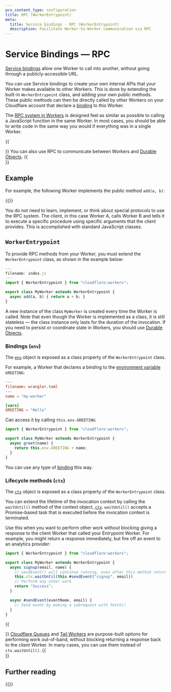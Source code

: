 ```yaml
---
pcx_content_type: configuration
title: RPC (WorkerEntrypoint)
meta:
  title: Service bindings - RPC (WorkerEntrypoint)
  description: Facilitate Worker-to-Worker communication via RPC
---
```


# Service Bindings — RPC

[Service bindings](/workers/runtime-apis/bindings/service-bindings) allow one Worker to call into another, without going through a publicly-accessible URL.

You can use Service bindings to create your own internal APIs that your Worker makes available to other Workers. This is done by extending the built-in `WorkerEntrypoint` class, and adding your own public methods. These public methods can then be directly called by other Workers on your Cloudflare account that declare a [binding](/workers/runtime-apis/bindings) to this Worker.

The [RPC system in Workers](/workers/runtime-apis/rpc) is designed feel as similar as possible to calling a JavaScript function in the same Worker. In most cases, you should be able to write code in the same way you would if everything was in a single Worker.

{{<Aside type="note">}}
You can also use RPC to communicate between Workers and [Durable Objects](/durable-objects/).
{{</Aside>}}

## Example

For example, the following Worker implements the public method `add(a, b)`:

{{<render file="_service-binding-rpc-example.md" productFolder="workers">}}

You do not need to learn, implement, or think about special protocols to use the RPC system. The client, in this case Worker A, calls Worker B and tells it to execute a specific procedure using specific arguments that the client provides. This is accomplished with standard JavaScript classes.

## `WorkerEntrypoint`

To provide RPC methods from your Worker, you must extend the `WorkerEntrypoint` class, as shown in the example below:

```js
---
filename: index.js
---
import { WorkerEntrypoint } from "cloudflare:workers";

export class MyWorker extends WorkerEntrypoint {
  async add(a, b) { return a + b; }
}
```

A new instance of the class `MyWorker` is created every time the Worker is called. Note that even though the Worker is implemented as a class, it is still stateless — the class instance only lasts for the duration of the invocation. If you need to persist or coordinate state in Workers, you should use [Durable Objects](/durable-objects).

### Bindings (`env`)

The [`env`](/workers/runtime-apis/bindings/#what-is-a-binding) object is exposed as a class property of the `WorkerEntrypoint` class.

For example, a Worker that declares a binding to the [environment variable](/workers/configuration/environment-variables/) `GREETING`:

```toml
---
filename: wrangler.toml
---
name = "my-worker"

[vars]
GREETING = "Hello"
```

Can access it by calling `this.env.GREETING`:

```js
import { WorkerEntrypoint } from "cloudflare:workers";

export class MyWorker extends WorkerEntrypoint {
  async greet(name) {
    return this.env.GREETING + name;
  }
}
```

You can use any type of [binding](/workers/runtime-apis/bindings/#what-is-a-binding) this way.

### Lifecycle methods (`ctx`)

The [`ctx`](/workers/runtime-apis/context) object is exposed as a class property of the `WorkerEntrypoint` class.

You can extend the lifetime of the invocation context by calling the `waitUntil()` method of the context object, [`ctx`](/workers/runtime-apis/context/#waituntil). `waitUntil()` accepts a Promise-based task that is executed before the invocation context is terminated.

Use this when you want to perform other work without blocking giving a response to the client Worker that called your Entrypoint Worker. For example, you might return a response immediately, but fire off an event to an analytics provider:

```js
import { WorkerEntrypoint } from "cloudflare:workers";

export class MyWorker extends WorkerEntrypoint {
  async signup(email, name) {
    // sendEvent() will continue running, even after this method returns a value to the caller
    this.ctx.waitUntil(this.#sendEvent("signup", email))
    // Perform any other work
    return "Success";
  }

  async #sendEvent(eventName, email) {
    // Send event by making a subrequest with fetch()
  }
}
```

{{<Aside type="note">}}
[Cloudflare Queues](/queues/) and [Tail Workers](/workers/observability/logging/tail-workers/) are purpose-built options for performing work out-of-band, without blocking returning a response back to the client Worker. In many cases, you can use them instead of `ctx.waitUntil()`.
{{</Aside>}}

## Further reading

{{<directory-listing folderDirectory="/workers/runtime-apis/rpc/"  showDescriptions="true">}}